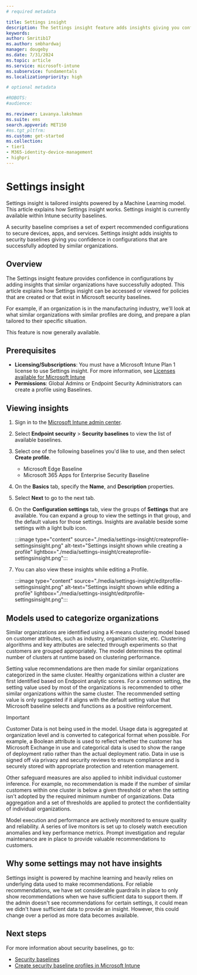 ```yaml
---
# required metadata

title: Settings insight
description: The Settings insight feature adds insights giving you confidence in configurations that are successfully adopted by similar organizations.
keywords:
author: Smritib17
ms.author: smbhardwaj
manager: dougeby
ms.date: 7/31/2024
ms.topic: article
ms.service: microsoft-intune
ms.subservice: fundamentals
ms.localizationpriority: high

# optional metadata

#ROBOTS:
#audience:

ms.reviewer: Lavanya.lakshman
ms.suite: ems
search.appverid: MET150
#ms.tgt_pltfrm:
ms.custom: get-started
ms.collection:
- tier1
- M365-identity-device-management
- highpri
---
```


# Settings insight

Settings insight is tailored insights powered by a Machine Learning model. This article explains how Settings insight works. Settings insight is currently available within Intune security baselines.

A security baseline comprises a set of expert recommended configurations to secure devices, apps, and services. Settings insight adds insights to security baselines giving you confidence in configurations that are successfully adopted by similar organizations.

## Overview

The Settings insight feature provides confidence in configurations by adding insights that similar organizations have successfully adopted. This article explains how Settings insight can be accessed or viewed for policies that are created or that exist in Microsoft security baselines.

For example, if an organization is in the manufacturing industry, we'll look at what similar organizations with similar profiles are doing, and prepare a plan tailored to their specific situation.

This feature is now generally available.

## Prerequisites

- **Licensing/Subscriptions**: You must have a Microsoft Intune Plan 1 license to use Settings insight. For more information, see [Licenses available for Microsoft Intune](../fundamentals/licenses.md)
- **Permissions**: Global Admins or Endpoint Security Administrators can create a profile using Baselines.  

## Viewing insights

1. Sign in to the [Microsoft Intune admin center](https://go.microsoft.com/fwlink/?linkid=2109431).

2. Select **Endpoint security** > **Security baselines** to view the list of available baselines.

3. Select one of the following baselines you'd like to use, and then select **Create profile**.
    - Microsoft Edge Baseline
    - Microsoft 365 Apps for Enterprise Security Baseline

4. On the **Basics** tab, specify the **Name**, and **Description** properties.

5. Select **Next** to go to the next tab.

6. On the **Configuration settings** tab, view the groups of **Settings** that are available. You can expand a group to view the settings in that group, and the default values for those settings. Insights are available beside some settings with a light bulb icon.

    :::image type="content" source="./media/settings-insight/createprofile-settingsinsight.png" alt-text="Settings insight shown while creating a profile" lightbox="./media/settings-insight/createprofile-settingsinsight.png":::

7. You can also view these insights while editing a Profile.

    :::image type="content" source="./media/settings-insight/editprofile-settingsinsight.png" alt-text="Settings insight shown while editing a profile" lightbox="./media/settings-insight/editprofile-settingsinsight.png":::

## Models used to categorize organizations

Similar organizations are identified using a K-means clustering model based on customer attributes, such as industry, organization size, etc. Clustering algorithms and key attributes are selected through experiments so that customers are grouped appropriately. The model determines the optimal number of clusters at runtime based on clustering performance.

Setting value recommendations are then made for similar organizations categorized in the same cluster. Healthy organizations within a cluster are first identified based on Endpoint analytic scores. For a common setting, the setting value used by most of the organizations is recommended to other similar organizations within the same cluster. The recommended setting value is only suggested if it aligns with the default setting value that Microsoft baseline selects and functions as a positive reinforcement.

> [!IMPORTANT]
> Customer Data is not being used in the model. Usage data is aggregated at organization level and is converted to categorical format when possible.
> For example, a Boolean attribute is used to reflect whether the customer has Microsoft Exchange in use and categorical data is used to show the range of deployment ratio rather than the actual deployment ratio. Data in use is signed off via privacy and security reviews to ensure compliance and is securely stored with appropriate protection and retention management.

Other safeguard measures are also applied to inhibit individual customer inference. For example, no recommendation is made if the number of similar customers within one cluster is below a given threshold or when the setting isn't adopted by the required minimum number of organizations. Data aggregation and a set of thresholds are applied to protect the confidentiality of individual organizations.  

Model execution and performance are actively monitored to ensure quality and reliability. A series of live monitors is set up to closely watch execution anomalies and key performance metrics. Prompt investigation and regular maintenance are in place to provide valuable recommendations to customers.

## Why some settings may not have insights

Settings insight is powered by machine learning and heavily relies on underlying data used to make recommendations. For reliable recommendations, we have set considerable guardrails in place to only show recommendations when we have sufficient data to support them. If the admin doesn't see recommendations for certain settings, it could mean we didn't have sufficient data to provide an insight. However, this could change over a period as more data becomes available.  

## Next steps

For more information about security baselines, go to:

- [Security baselines](../protect/security-baselines.md)
- [Create security baseline profiles in Microsoft Intune](../protect/security-baselines-configure.md)
